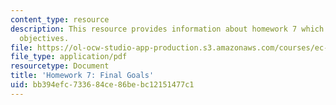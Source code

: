 ```yaml
---
content_type: resource
description: This resource provides information about homework 7 which contains final
  objectives.
file: https://ol-ocw-studio-app-production.s3.amazonaws.com/courses/ec-s06-prototypes-to-products-fall-2005/bb394efc733684ce86bebc12151477c1_MITEC_S06F05_hw7.pdf
file_type: application/pdf
resourcetype: Document
title: 'Homework 7: Final Goals'
uid: bb394efc-7336-84ce-86be-bc12151477c1
---
```

